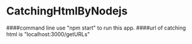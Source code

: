 # CatchingHtmlByNodejs

####command line use "npm start" to run this app.
####url of catching html is "localhost:3000/getURLs"
